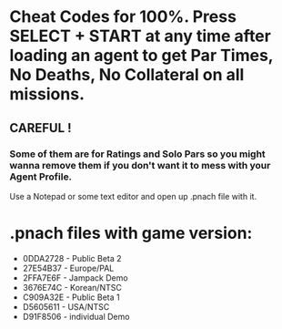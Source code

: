 # Cheat Codes for 100%. Press SELECT + START at any time after loading an agent to get Par Times, No Deaths, No Collateral on all missions.
## CAREFUL !
### Some of them are for Ratings and Solo Pars so you might wanna remove them if you don't want it to mess with your Agent Profile.
Use a Notepad or some text editor and open up .pnach file with it.

# .pnach files with game version:
- 0DDA2728 - Public Beta 2
- 27E54B37 - Europe/PAL
- 2FFA7E6F - Jampack Demo
- 3676E74C - Korean/NTSC
- C909A32E - Public Beta 1
- D5605611 - USA/NTSC
- D91F8506 - individual Demo
